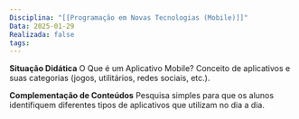 ```yaml
---
Disciplina: "[[Programação em Novas Tecnologias (Mobile)]]"
Data: 2025-01-29
Realizada: false
tags:
---
```

**Situação Didática**
O Que é um Aplicativo Mobile? Conceito de aplicativos e suas categorias (jogos, utilitários, redes sociais, etc.).

**Complementação de Conteúdos**
Pesquisa simples para que os alunos identifiquem diferentes tipos de aplicativos que utilizam no dia a dia.
